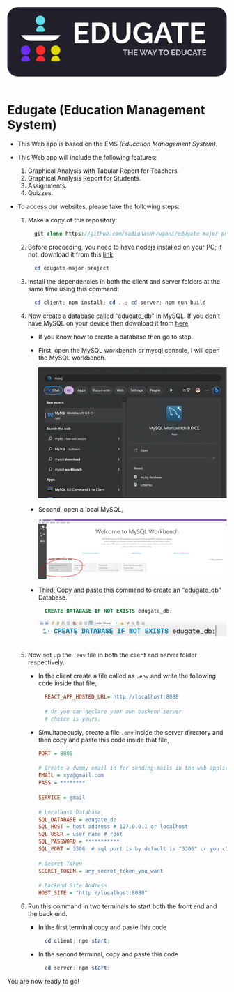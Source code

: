 <div align="left"><img src="./client/assets/logo/edugate-logo-white-theme.svg" /></div>
<br />

# Edugate (Education Management System)

- This Web app is based on the EMS _(Education Management System)_.

- This Web app will include the following features:

  1. Graphical Analysis with Tabular Report for Teachers.
  2. Graphical Analysis Report for Students.
  3. Assignments.
  4. Quizzes.

- To access our websites, please take the following steps:

  1. Make a copy of this repository:

      ```php
        git clone https://github.com/sadiqhasanrupani/edugate-major-project.git
      ```

  2. Before proceeding, you need to have nodejs installed on your PC; if not, download it from this [link](https://nodejs.org/en/):

      ```powershell
        cd edugate-major-project
      ```

  3. Install the dependencies in both the client and server folders at the same time using this command:

      ```powershell
        cd client; npm install; cd ..; cd server; npm run build
      ```

  4. Now create a database called "edugate_db" in MySQL. If you don't have MySQL on your device then download it from [here](https://dev.mysql.com/downloads/windows/installer/8.0.html).

      - If you know how to create a database then go to step.
      - First, open the MySQL workbench or mysql console, I will open the MySQL workbench.

          <img src="assets/mysql%20process/mysql%20workbench%20search.png" />
      - Second, open a local MySQL,

          <img src="assets/mysql%20process/open%20local%20instance.png">
      - Third, Copy and paste this command to create an "edugate_db" Database.

          ```sql
            CREATE DATABASE IF NOT EXISTS edugate_db;
          ```

          <img src="assets/mysql%20process/database%20code.png">

  5. Now set up the `.env` file in both the client and server folder respectively.  
      
      - In the client create a file called as `.env` and write the following code inside that file,
        ```ini
          REACT_APP_HOSTED_URL= http://localhost:8080

          # Or you can declare your own backend server 
          # choice is yours.
        ```

      - Simultaneously, create a file `.env` inside the server directory and then copy and paste this code inside that file,
      
        ```ini
        PORT = 8080
        
        # Create a dummy email id for sending mails in the web application
        EMAIL = xyz@gmail.com
        PASS = ********

        SERVICE = gmail

        # LocalHost Database
        SQL_DATABASE = edugate_db 
        SQL_HOST = host address # 127.0.0.1 or localhost
        SQL_USER = user_name # root
        SQL_PASSWORD = ***********
        SQL_PORT = 3306  # sql port is by default is "3306" or you change it, then write here.

        # Secret Token
        SECRET_TOKEN = any_secret_token_you_want

        # Backend Site Address
        HOST_SITE = "http://localhost:8080"
        ```

  6. Run this command in two terminals to start both the front end and the back end.

      - In the first terminal copy and paste this code
        ```powershell
          cd client; npm start;
        ```
      - In the second terminal, copy and paste this code
        ```powershell
          cd server; npm start;
        ```

You are now ready to go!
